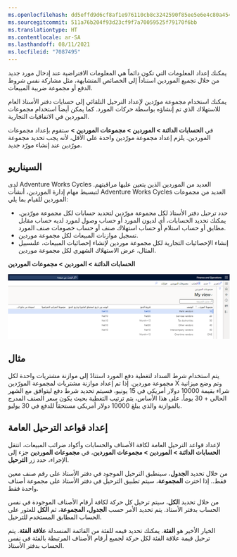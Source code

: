 ```yaml
---
ms.openlocfilehash: dd5effd9d6cf8af1e976110cb8c3242590f85ee5e6e4c80a454c04474359ce8a
ms.sourcegitcommit: 511a76b204f93d23cf9f7a70059525f79170f6bb
ms.translationtype: HT
ms.contentlocale: ar-SA
ms.lasthandoff: 08/11/2021
ms.locfileid: "7087495"
---
```

يمكنك إعداد المعلومات التي تكون دائماً هي المعلومات الافتراضية عند إدخال مورد جديد من خلال تجميع الموردين استناداً إلى الخصائص المتشابهة، مثل مشاركة نفس شروط الدفع أو مجموعة ضريبة المبيعات.

يمكنك استخدام مجموعة مورّدين لإعداد الترحيل التلقائي إلى حسابات دفتر الأستاذ العام للاستهلاك الذي تم إنشاؤه بواسطة حركات المورد. كما يمكن أيضاً استخدام مجموعات الموردين في الاتفاقيات التجارية. 

في **الحسابات الدائنة > الموردين > مجموعات الموردين >** ستقوم بإعداد مجموعات الموردين. يلزم إعداد مجموعة مورّدين واحدة على الأقل، لأنه يجب تحديد مجموعة مورّدين عند إنشاء مورّد جديد.

## <a name="scenario"></a>السيناريو

لدى Adventure Works Cycles العديد من الموردين الذين يتعين عليها مراقبتهم. لتبسيط مهام إدارة الموردين، أنشأت Adventure Works Cycles العديد من مجموعات الموردين للقيام بما يلي:

- حدد ترحيل دفتر الأستاذ لكل مجموعة مورّدين لتحديد حسابات لكل مجموعة مورّدين. يمكنك تحديد الحسابات، أي لديون المورد أو حساب وصول لمورد لديه حساب مقابل مطابق أو حساب استلام أو حساب استهلاك صنف أو حساب خصومات صنف المورد.
- تسجيل موازنات المبيعات لكل مجموعة موردين. 
- إنشاء الإحصائيات التجارية لكل مجموعة موردين لإنشاء إحصائيات المبيعات، علىسبيل المثال، عرض الاستهلاك الشهري لكل مجموعة موردين.

**الحسابات الدائنة > الموردين > مجموعات الموردين**
 
![لقطة شاشة لصفحة Finance and Operations مجموعات الموردين.](../media/vendor-groups.png)

## <a name="example"></a>مثال 

يتم استخدام شرط السداد لتغطية دفع المورد استنادً إلى موازنة مشتريات واحدة لكل مجموعة موردين. إذا تم إعداد موازنة مشتريات لمجموعة المورّدين X وتم وضع ميزانية شراء بقيمة 10000 دولار أمريكي في 15 يونيو، فسيتم تحديد شرط دفع ليتوافق مع الشهر الحالي + 30 يوماً. على هذا الأساس، يتم ترتيب التغطية بحيث يكون سعر الصنف المدرج بالموازنة والذي يبلغ 10000 دولار أمريكي مستحقاً للدفع في 30 يوليو.
 
## <a name="set-up-general-posting-rules"></a>إعداد قواعد الترحيل العامة 

لإعداد قواعد الترحيل العامة لكافة الأصناف والحسابات وأكواد ضرائب المبيعات، انتقل إلى **‎الحسابات الدائنة > الموردين > مجموعات الموردين**، في **مجموعات الموردين** جزء الإجراء، حدد زر **الترحيل**.

من خلال تحديد **الجدول**، سينطبق الترحيل الموجود في دفتر الأستاذ على رقم صنف معين فقط.. إذا اخترت **المجموعة**، سيتم تطبيق الترحيل في دفتر الأستاذ على مجموعة أصناف واحدة فقط.

من خلال تحديد **الكل**، سيتم ترحيل كل حركة لكافة أرقام الأصناف الموجودة في نفس الحساب بدفتر الأستاذ. يتم تحديد الأمر حسب **الجدول، المجموعة**، ثم **الكل** للعثور على الحساب المطابق المستخدم للترحيل.

الخيار الأخير هو **الفئة**. يمكنك تحديد قيمه للفئة من القائمة المنسدلة **علاقة الفئة**. يتم ترحيل قيمة علاقة الفئة لكل حركة لجميع أرقام الأصناف المرتبطة بالفئة في نفس الحساب بدفتر الأستاذ.
 

